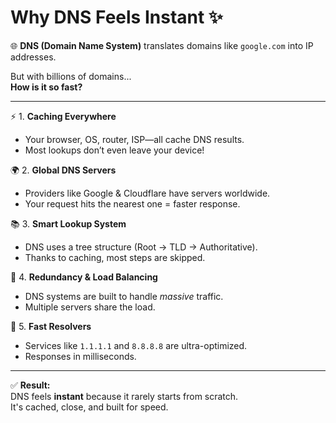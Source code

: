Why DNS Feels Instant ✨
=======================================

🌐 **DNS (Domain Name System)** translates domains like `google.com` into IP addresses.

But with billions of domains...  
**How is it so fast?**

---------------------------------------

⚡ 1. **Caching Everywhere**
   - Your browser, OS, router, ISP—all cache DNS results.
   - Most lookups don’t even leave your device!

🌍 2. **Global DNS Servers**
   - Providers like Google & Cloudflare have servers worldwide.
   - Your request hits the nearest one = faster response.

📚 3. **Smart Lookup System**
   - DNS uses a tree structure (Root → TLD → Authoritative).
   - Thanks to caching, most steps are skipped.

🔁 4. **Redundancy & Load Balancing**
   - DNS systems are built to handle *massive* traffic.
   - Multiple servers share the load.

🚀 5. **Fast Resolvers**
   - Services like `1.1.1.1` and `8.8.8.8` are ultra-optimized.
   - Responses in milliseconds.

---------------------------------------

✅ **Result:**  
DNS feels **instant** because it rarely starts from scratch.  
It's cached, close, and built for speed.

